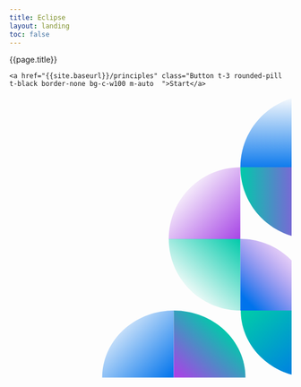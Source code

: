 ```yaml
---
title: Eclipse
layout: landing
toc: false
---
```




<div class="container-fluid bg-none ">
<div class="p-4  ">
  <span  class="flex flex-align-center h1__land t-bold m-bottom-0 t-c-w100 m-bottom-4">{{page.title}}</span>

  	<a href="{{site.baseurl}}/principles" class="Button t-3 rounded-pill t-black border-none bg-c-w100 m-auto  ">Start</a>

<div>
  <div class="l-float-right  l-pos-fixed  l-pos-absolute__m z-0 l-pos-top-right no-scroll">
<svg width="1400" height="1400" viewBox="0 0 500 1460" fill="none" xmlns="http://www.w3.org/2000/svg">
<path d="M1085.68 0C880.986 -8.94729e-06 715.034 166.003 715.034 370.806L1085.68 370.806L1085.68 0Z" fill="url(#paint0_linear_284_1756)"/>
<path d="M1456.31 741.423C1456.31 536.709 1290.32 370.736 1085.55 370.736L1085.55 741.423L1456.31 741.423Z" fill="url(#paint1_linear_284_1756)"/>
<path d="M1088.02 1459.24C1292.45 1459.24 1458.19 1303.88 1458.19 1112.2L1088.02 1112.2L1088.02 1459.24Z" fill="url(#paint2_linear_284_1756)"/>
<path d="M715.023 370.524C715.023 575.305 880.953 741.33 1085.67 741.33L1085.67 370.524L715.023 370.524Z" fill="url(#paint3_linear_284_1756)"/>
<path d="M344.38 741.696C344.38 946.476 510.31 1112.5 715.023 1112.5L715.023 741.696L344.38 741.696Z" fill="url(#paint4_linear_284_1756)"/>
<path d="M714.76 371.341C510.115 371.341 344.199 537.381 344.199 742.228L714.76 742.228L714.76 371.341Z" fill="url(#paint5_linear_284_1756)"/>
<path d="M1085.62 1112.5C1085.62 907.721 919.69 741.696 714.978 741.696L714.978 1112.5L1085.62 1112.5Z" fill="url(#paint6_linear_284_1756)"/>
<path d="M370.168 1112.2C165.74 1112.2 -3.64276e-05 1267.56 -4.53644e-05 1459.24L370.168 1459.24L370.168 1112.2Z" fill="url(#paint7_linear_284_1756)"/>
<path d="M741.282 1459.24C741.282 1267.58 575.145 1112.2 370.177 1112.2L370.177 1459.24L741.282 1459.24Z" fill="url(#paint8_linear_284_1756)"/>
<path d="M716.908 1112.2C716.908 1303.85 883.045 1459.24 1088.01 1459.24L1088.01 1112.2L716.908 1112.2Z" fill="url(#paint9_linear_284_1756)"/>
<defs>
<linearGradient id="paint0_linear_284_1756" x1="1085.68" y1="-8.5656e-06" x2="1085.68" y2="395.182" gradientUnits="userSpaceOnUse">
<stop stop-color="#0073EC" stop-opacity="0"/>
<stop offset="1" stop-color="#0073EC"/>
</linearGradient>
<linearGradient id="paint1_linear_284_1756" x1="1085.73" y1="741.698" x2="1341.03" y2="467.357" gradientUnits="userSpaceOnUse">
<stop stop-color="#A644E5"/>
<stop offset="1" stop-color="#A644E5" stop-opacity="0.1"/>
</linearGradient>
<linearGradient id="paint2_linear_284_1756" x1="1383.15" y1="1342.11" x2="1119.53" y2="1085.45" gradientUnits="userSpaceOnUse">
<stop stop-color="#0073EC" stop-opacity="0.2"/>
<stop offset="1" stop-color="#0073EC"/>
</linearGradient>
<linearGradient id="paint3_linear_284_1756" x1="1085.67" y1="555.927" x2="715.023" y2="555.927" gradientUnits="userSpaceOnUse">
<stop stop-color="#A644E5"/>
<stop offset="1" stop-color="#00CAAA"/>
</linearGradient>
<linearGradient id="paint4_linear_284_1756" x1="467.356" y1="1008.26" x2="715.42" y2="741.695" gradientUnits="userSpaceOnUse">
<stop stop-color="#00CAAA" stop-opacity="0.1"/>
<stop offset="1" stop-color="#00CAAA"/>
</linearGradient>
<linearGradient id="paint5_linear_284_1756" x1="715.035" y1="742.041" x2="440.614" y2="486.839" gradientUnits="userSpaceOnUse">
<stop stop-color="#A644E5"/>
<stop offset="1" stop-color="#A644E5" stop-opacity="0.1"/>
</linearGradient>
<linearGradient id="paint6_linear_284_1756" x1="758.409" y1="1072.21" x2="1000.72" y2="837.002" gradientUnits="userSpaceOnUse">
<stop stop-color="#0073EC"/>
<stop offset="1" stop-color="#A644E5" stop-opacity="0.2"/>
</linearGradient>
<linearGradient id="paint7_linear_284_1756" x1="75.0362" y1="1229.33" x2="338.656" y2="1485.99" gradientUnits="userSpaceOnUse">
<stop stop-color="#0073EC" stop-opacity="0.2"/>
<stop offset="1" stop-color="#0073EC"/>
</linearGradient>
<linearGradient id="paint8_linear_284_1756" x1="614" y1="1186" x2="378.418" y2="1443.85" gradientUnits="userSpaceOnUse">
<stop stop-color="#00CAAA"/>
<stop offset="0.981058" stop-color="#A644E5"/>
</linearGradient>
<linearGradient id="paint9_linear_284_1756" x1="1088.01" y1="1459.24" x2="776.796" y2="1092.19" gradientUnits="userSpaceOnUse">
<stop stop-color="#0073EC"/>
<stop offset="1" stop-color="#00CAAA"/>
</linearGradient>
</defs>
</svg>


</div>

</div>